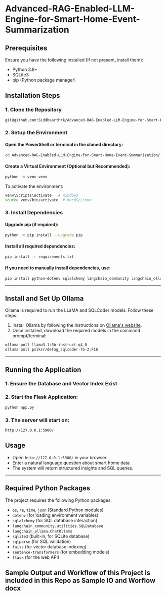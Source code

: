 # Advanced-RAG-Enabled-LLM-Engine-for-Smart-Home-Event-Summarization

## Prerequisites

Ensure you have the following installed (If not present, install them):

* Python 3.8+
* SQLite3
* pip (Python package manager)

## Installation Steps

### 1. Clone the Repository

```sh
git@github.com:Siddhaarthrk/Advanced-RAG-Enabled-LLM-Engine-for-Smart-Home-Event-Summarization.git
```

### 2. Setup the Environment

#### Open the PowerShell or terminal in the cloned directory:

```sh
cd Advanced-RAG-Enabled-LLM-Engine-for-Smart-Home-Event-Summarization/
```

#### Create a Virtual Environment (Optional but Recommended):

```sh
python -m venv venv
```

To activate the environment:

```sh
venv\Scripts\activate   # Windows
source venv/bin/activate  # macOS/Linux
```

### 3. Install Dependencies

#### Upgrade pip (if required):

```sh
python -m pip install --upgrade pip
```

#### Install all required dependencies:

```sh
pip install -r requirements.txt
```

#### If you need to manually install dependencies, use:

```sh
pip install python-dotenv sqlalchemy langchain_community langchain_ollama faiss-cpu sentence-transformers sqlparse flask
```

---

## Install and Set Up Ollama

Ollama is required to run the LLaMA and SQLCoder models. Follow these steps:

1. Install Ollama by following the instructions on [Ollama's website](https://ollama.ai/).
2. Once installed, download the required models in the command prompt/terminal:

```sh
ollama pull llama3.1:8b-instruct-q4_0
ollama pull pxlksr/defog_sqlcoder-7b-2:F16
```

---

## Running the Application

### 1. Ensure the Database and Vector Index Exist

### 2. Start the Flask Application:

```sh
python app.py
```

### 3. The server will start on:

```
http://127.0.0.1:5000/
```

## Usage

* Open `http://127.0.0.1:5000/` in your browser.
* Enter a natural language question about smart home data.
* The system will return structured insights and SQL queries.

---

## Required Python Packages

The project requires the following Python packages:

* `os`, `re`, `time`, `json` (Standard Python modules)
* `dotenv` (for loading environment variables)
* `sqlalchemy` (for SQL database interaction)
* `langchain_community.utilities.SQLDatabase`
* `langchain_ollama.ChatOllama`
* `sqlite3` (built-in, for SQLite database)
* `sqlparse` (for SQL validation)
* `faiss` (for vector database indexing)
* `sentence-transformers` (for embedding models)
* `flask` (for the web API)

## Sample Output and Workflow of this Project is included in this Repo as Sample IO and Worflow docx
